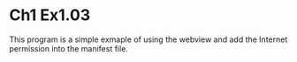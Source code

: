# Ch1 Ex1.03
This program is a simple exmaple of using the webview and add the Internet permission into the manifest file.
